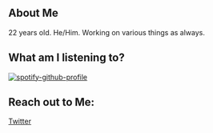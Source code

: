 ## About Me
22 years old.
He/Him.
Working on various things as always.


## What am I listening to?
[![spotify-github-profile](https://spotify-github-profile.vercel.app/api/view?uid=mrjamesweston&cover_image=true&theme=compact)](https://github.com/kittinan/spotify-github-profile)


## Reach out to Me:
[Twitter](https://twitter.com/austinjgaudet)
